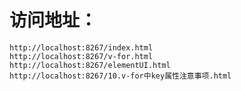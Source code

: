 # 访问地址：
    http://localhost:8267/index.html
    http://localhost:8267/v-for.html
    http://localhost:8267/elementUI.html
    http://localhost:8267/10.v-for中key属性注意事项.html